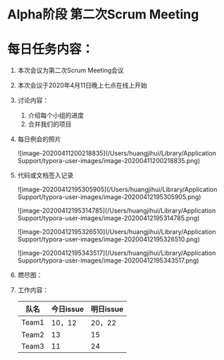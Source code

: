 # Alpha阶段 第二次Scrum Meeting

# 每日任务内容：

1. 本次会议为第二次Scrum Meeting会议

2. 本次会议于2020年4月11日晚上七点在线上开始

3. 讨论内容：

   1. 介绍每个小组的进度
   2. 合并我们的项目

4. 每日例会的照片

   ![image-20200411200218835](/Users/huangjihui/Library/Application Support/typora-user-images/image-20200411200218835.png)

5. 代码或文档签入记录

   ![image-20200412195305905](/Users/huangjihui/Library/Application Support/typora-user-images/image-20200412195305905.png)

   ![image-20200412195314785](/Users/huangjihui/Library/Application Support/typora-user-images/image-20200412195314785.png)

   ![image-20200412195326510](/Users/huangjihui/Library/Application Support/typora-user-images/image-20200412195326510.png)

   ![image-20200412195343517](/Users/huangjihui/Library/Application Support/typora-user-images/image-20200412195343517.png)

6. 燃尽图：

7. 工作内容：

   | 队名  | 今日issue | 明日issue |
   | ----- | --------- | --------- |
   | Team1 | 10，12    | 20，22    |
   | Team2 | 13        | 15        |
   | Team3 | 11        | 24        |

   